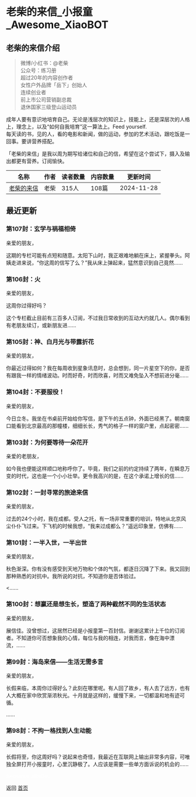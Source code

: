 # 老柴的来信_小报童_Awesome_XiaoBOT

## 老柴的来信介绍
> 微博/小红书：@老柴    
公众号：练习册    
超过20年的内容创作者    
女性户外品牌「岳下」创始人    
连续创业者    
前上市公司营销副总裁    
退休国家三级登山运动员    
    
成年人要有意识地培育自己。无论是浅层次的知识上，技能上，还是深层次的人格上，理念上，以及“如何自我培育”这一算法上。Feed yourself.  
每天读的书，见的人，看的电影和新闻，做的运动，参加的艺术活动，跟吃饭是一回事。要讲营养搭配。    
    
「老柴的来信」是我以周为期写给诸位和自己的信，希望在这个尝试下，摄入及输出都更有营养。订阅愉快。  
  


|名称|作者|读者数量|内容数量|更新时间|
|---|---|---|---|---|
|[老柴的来信](https://xiaobot.net/p/stoney?refer=0b133df9-27dc-423b-8101-639049001c13)|老柴|315人|108篇|2024-11-28|

## 最近更新
### 第107封：玄学与祸福相倚

亲爱的朋友，

这期的专栏可能有点短和随意。太阳下山时，我正艰难地躺在床上，紧握拳头。阿姨走进来说，“你这周的信写了么？”我从床上弹起来，猛然意识到自己竟然......

### 第106封：火

亲爱的朋友，

这周你过得好吗？

这个专栏截止目前有三百多人订阅，不过我日常收到的互动大约就几人。偶尔看到有老朋友续订，或新朋友进......

### 第105封：神、白月光与带露折花

亲爱的朋友，

你最近过得如何？我在每周收到星象讯息时，总会想到，同一片星空下的你，是否有跟我一样的情绪波动。时而好奇，时而欣喜，时而又难免坠入不想前进分毫......

### 第104封：不要服役！

亲爱的朋友，

今日立冬。我坐在书桌前开始给你写信，是下午的五点钟，外面已经黑了。朝南窗口能看到北京最高的那幢楼，细细长长，秀气的格子一样的窗户里，点起密密......

### 第103封：为何要等待一朵花开

亲爱的老朋友，

如今我也便能这样顺口地称呼你了。毕竟，我们之前的约定持续了两年，在瞬息万变的时代，这也是一个小小壮举。更令我高兴的是，在这个承诺上增长的信......

### 第102封：一封寻常的旅途来信

亲爱的朋友，

过去的24个小时，我在成都。受人之托，有一场非常重要的培训，特地从北京风尘仆仆飞过来。下飞机的时候我想，“我来过成都么？”遥远印象里，仿佛有......

### 第101封：一半入世，一半出世

亲爱的朋友，

秋色渐深。你有没有感受到天地万物和个体的气氛，都逐日沉降了下来。我又回到那种熟悉的对抗中。我所说的对抗，不知道你是否体验过。

<......

### 第100封：想赢还是想生长，塑造了两种截然不同的生活状态

亲爱的朋友，

展信佳。没曾想过，这居然已经是小报童第一百封信。谢谢这累计上千位的订阅者。不知道你可否想象我的心情，每位与我的相连，对我而言，像在海中漂流，......

### 第99封：海岛来信——生活无需多言

亲爱的朋友，

长假来临，本周你过得好么？此刻在哪里呢。有人回了故乡，有人去了远方，也有人大概在家中欣赏渐浓秋光。十月就是这样的，缓慢下来，一切都温和地有迹可循。

......

### 第98封：不拘一格找到人生动能

亲爱的朋友，

长假将至，你这周好吗？说起来也奇怪，我最近在互联网上输出非常多内容，可唯独全屏打开小报童时，心里沉静极了。人应该是需要一些单方面诉说的机会的......


<a href="https://github.com/Reno9527/awesome-xiaobot" style="color: white; text-decoration: none;">awesome-xiaobot</a>

返回 [首页](../README.md)
